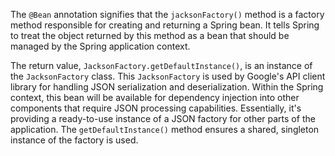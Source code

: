 The `@Bean` annotation signifies that the `jacksonFactory()` method is a factory method responsible for creating and returning a Spring bean.  It tells Spring to treat the object returned by this method as a bean that should be managed by the Spring application context.  

The return value, `JacksonFactory.getDefaultInstance()`, is an instance of the `JacksonFactory` class.  This `JacksonFactory` is used by Google's API client library for handling JSON serialization and deserialization.  Within the Spring context, this bean will be available for dependency injection into other components that require JSON processing capabilities. Essentially, it's providing a ready-to-use instance of a JSON factory for other parts of the application.  The `getDefaultInstance()` method ensures a shared, singleton instance of the factory is used.